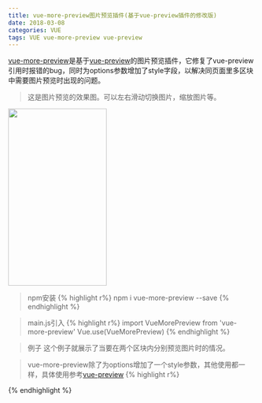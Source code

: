```yaml
---
title: vue-more-preview图片预览插件(基于vue-preview插件的修改版)
date: 2018-03-08
categories: VUE
tags: VUE vue-more-preview vue-preview
---
```


[vue-more-preview](https://github.com/Likely6/vue-more-preview)是基于[vue-preview](https://www.npmjs.com/package/vue-preview)的图片预览插件，它修复了vue-preview引用时报错的bug，同时为options参数增加了style字段，以解决同页面里多区块中需要图片预览时出现的问题。

>这是图片预览的效果图。可以左右滑动切换图片，缩放图片等。
<img width="200" height="360" src="https://www.moment16.com/likely6/images/VUE_vue-moew-preview-01.jpg" />

>npm安装
{% highlight r%}
npm i vue-more-preview --save
{% endhighlight %}

>main.js引入
{% highlight r%}
import VueMorePreview from 'vue-more-preview'
Vue.use(VueMorePreview)
{% endhighlight %}

>例子 这个例子就展示了当要在两个区块内分别预览图片时的情况。

>vue-more-preview除了为options增加了一个style参数，其他使用都一样，具体使用参考[vue-preview](https://www.npmjs.com/package/vue-preview)
{% highlight r%}
<template>
  <div class="showA">
	<img class="preview-imgA" v-for="(item, index) in listA" :src="item.src" @click="openA(index)">
  </div>
  <div class="showB">
	<img class="preview-imgB" v-for="(item, index) in listB" :src="item.src" @click="openB(index)">
  </div>
</template>
<script>
export default {
	data () {
		return {
			#注意这里的listA里的字段名必须按以下示例的名称命名
			listA: [{
				src: 'https://placekitten.com/600/400',
				w: 600,
				h: 400
			}],
			listB: [{
				src: 'https://placekitten.com/600/400',
				w: 600,
				h: 400
			}, {
				src: 'https://placekitten.com/1200/900',
				w: 1200,
				h: 900
			}]
		}
	},
	methods: {
		openA(index) {
			$preview.open(index, this.listA, {
				style: '.preview-imgA'
			})
		},
		openB(index) {
			$preview.open(index, this.listB, {
				style: '.preview-imgB'
			})
		}
	}
}
</script>
{% endhighlight %}